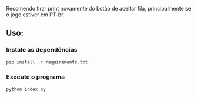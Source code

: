 Recomendo tirar print novamente do botão de aceitar fila, principalmente se o jogo estiver em PT-br.

## Uso:

### Instale as dependências

```bash
pip install -r requirements.txt
```

### Execute o programa

```bash
python index.py
```
